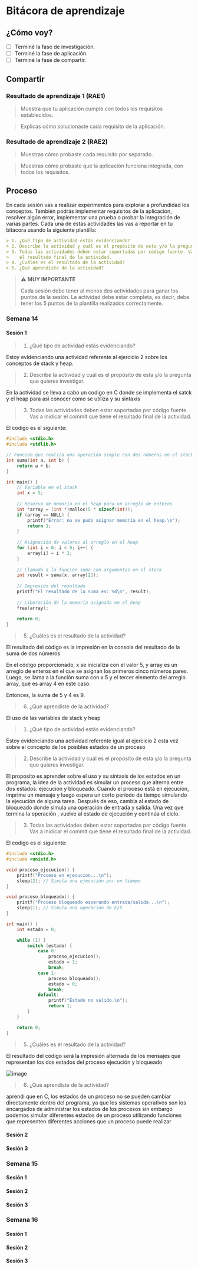 # Bitácora de aprendizaje

## ¿Cómo voy?

- [ ] Terminé la fase de investigación. 
- [ ] Terminé la fase de aplicación.
- [ ] Terminé la fase de compartir.

## Compartir

### Resultado de aprendizaje 1 (RAE1)

> Muestra que tu aplicación cumple con todos los requisitos establecidos.

> Explicas cómo solucionaste cada requisito de la aplicación.

### Resultado de aprendizaje 2 (RAE2)

> Muestras cómo probaste cada requisito por separado.

> Muestras cómo probaste que la aplicación funciona integrada, con todos los requisitos.

## Proceso

En cada sesión vas a realizar experimentos para explorar a profundidad los conceptos. También podrás 
implementar requisitos de la aplicación, resolver algún error, implementar una prueba o probar 
la integración de varias partes. Cada una de estas actividades las vas a reportar en tu bitácora
usando la siguiente plantilla:

``` markdown
> 1. ¿Qué tipo de actividad estás evidenciando?
> 2. Describe la actividad y cuál es el propósito de esta y/o la pregunta que quieres investigar.
> 3. Todas las actividades deben estar soportadas por código fuente. Vas a inidicar el commit que tiene
>    el resultado final de la actividad.
> 4. ¿Cuáles es el resultado de la actividad?
> 5. ¿Qué aprendiste de la actividad?
```

> :warning: **MUY IMPORTANTE**
> 
> Cada sesión debe tener al menos dos actividades para ganar los puntos de la sesión. La actividad debe estar completa,
> es decir, debe tener los 5 puntos de la plantilla realizados correctamente.

### Semana 14

#### Sesión 1

> 1. ¿Qué tipo de actividad estás evidenciando?

Estoy evidenciando una actividad referente al ejercicio 2 sobre los conceptos de stack y heap.

> 2. Describe la actividad y cuál es el propósito de esta y/o la pregunta que quieres investigar.

En la actividad se lleva a cabo un codigo en C donde se implementa el satck y el heap para asi conocer como se utiliza y su sintaxis 


> 3. Todas las actividades deben estar soportadas por código fuente. Vas a inidicar el commit que tiene
>    el resultado final de la actividad.

El codigo es el siguiente:


```C
#include <stdio.h>
#include <stdlib.h>

// Función que realiza una operación simple con dos números en el stack
int suma(int a, int b) {
    return a + b;
}

int main() {
    // Variable en el stack
    int x = 5;
    
    // Reserva de memoria en el heap para un arreglo de enteros
    int *array = (int *)malloc(5 * sizeof(int));
    if (array == NULL) {
        printf("Error: no se pudo asignar memoria en el heap.\n");
        return 1;
    }
    
    // Asignación de valores al arreglo en el heap
    for (int i = 0; i < 5; i++) {
        array[i] = i * 2;
    }
    
    // Llamada a la función suma con argumentos en el stack
    int result = suma(x, array[2]);
    
    // Impresión del resultado
    printf("El resultado de la suma es: %d\n", result);
    
    // Liberación de la memoria asignada en el heap
    free(array);
    
    return 0;
}


```





> 5. ¿Cuáles es el resultado de la actividad?


El resultado del código es la impresión en la consola del resultado de la suma de dos números

En el código proporcionado, x se inicializa con el valor 5, y array es un arreglo de enteros en el que se asignan los primeros cinco números pares. Luego, se llama a la función suma con x 5 y el tercer elemento del arreglo array, que es array 4 en este caso.

Entonces, la suma de 5 y 4 es 9.



> 6. ¿Qué aprendiste de la actividad?

El uso de las variables de stack y heap 



> 1. ¿Qué tipo de actividad estás evidenciando?

Estoy evidenciando una actividad referente igual al ejercicio 2 esta vez sobre el concepto de los posibles estados de un proceso 



> 2. Describe la actividad y cuál es el propósito de esta y/o la pregunta que quieres investigar.


El proposito es aprender sobre el uso y su sintaxis de los estados en un programa, la idea de la actividad es simular un proceso que alterna entre dos estados: ejecución y bloqueado. Cuando el proceso está en ejecución, imprime un mensaje y luego espera un corto período de tiempo simulando la ejecución de alguna tarea. Después de eso, cambia al estado de bloqueado donde simula una operación de entrada y salida. Una vez que termina la operación , vuelve al estado de ejecución y continúa el ciclo. 



> 3. Todas las actividades deben estar soportadas por código fuente. Vas a inidicar el commit que tiene
>    el resultado final de la actividad.

El codigo es el siguiente:


```C
#include <stdio.h>
#include <unistd.h>

void proceso_ejecucion() {
    printf("Proceso en ejecucion...\n");
    sleep(2); // Simula una ejecución por un tiempo
}

void proceso_bloqueado() {
    printf("Proceso bloqueado esperando entrada/salida...\n");
    sleep(1); // Simula una operación de E/S
}

int main() {
    int estado = 0;

    while (1) {
        switch (estado) {
            case 0:
                proceso_ejecucion();
                estado = 1;
                break;
            case 1:
                proceso_bloqueado();
                estado = 0;
                break;
            default:
                printf("Estado no valido.\n");
                return 1;
        }
    }

    return 0;
}
```




> 5. ¿Cuáles es el resultado de la actividad?


El resultado del código será la impresión alternada de los mensajes que representan los dos estados del proceso ejecución y bloqueado


![image](https://github.com/jfUPB/bitacorassc2024-10-sebas890p/assets/110270011/c9b2b328-3544-4f35-9a67-3151995d4b41)



> 6. ¿Qué aprendiste de la actividad?


aprendi que en C, los estados de un proceso no se pueden cambiar directamente dentro del programa, ya que los sistemas operativos son los encargados de administrar los estados de los procesos sin embargo podemos simular diferentes estados de un proceso utilizando funciones que representen diferentes acciones que un proceso puede realizar




#### Sesión 2

#### Sesión 3

### Semana 15

#### Sesión 1

#### Sesión 2

#### Sesión 3

### Semana 16

#### Sesión 1

#### Sesión 2

#### Sesión 3
